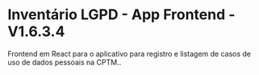 # Inventário LGPD - App Frontend - V1.6.3.4

Frontend em React para o aplicativo para registro e listagem de casos de uso de dados pessoais na CPTM..
